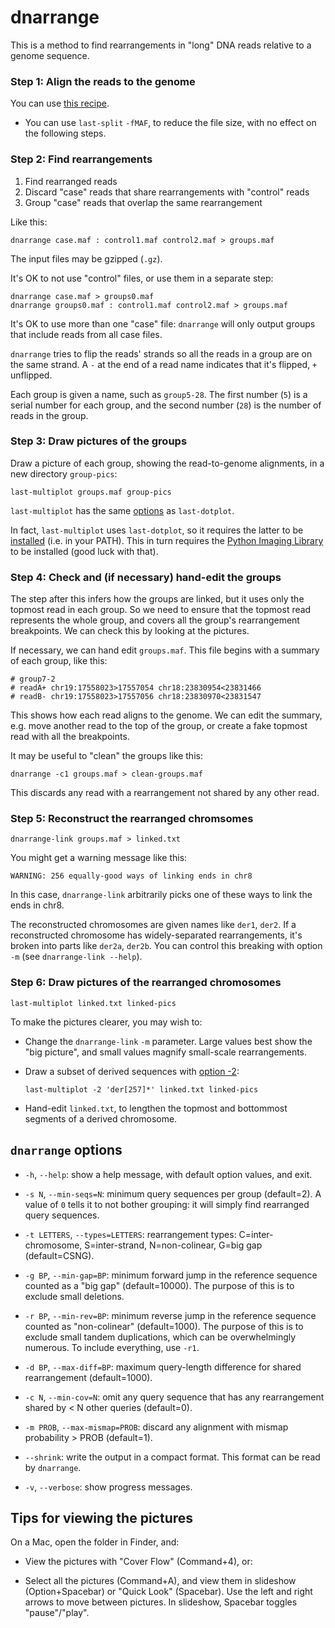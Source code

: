 # dnarrange

This is a method to find rearrangements in "long" DNA reads relative
to a genome sequence.

### Step 1: Align the reads to the genome

You can use [this
recipe](https://github.com/mcfrith/last-rna/blob/master/last-long-reads.md).

* You can use `last-split` `-fMAF`, to reduce the file size, with no
  effect on the following steps.

### Step 2: Find rearrangements

1. Find rearranged reads
2. Discard "case" reads that share rearrangements with "control" reads
3. Group "case" reads that overlap the same rearrangement

Like this:

    dnarrange case.maf : control1.maf control2.maf > groups.maf

The input files may be gzipped (`.gz`).

It's OK to not use "control" files, or use them in a separate step:

    dnarrange case.maf > groups0.maf
    dnarrange groups0.maf : control1.maf control2.maf > groups.maf

It's OK to use more than one "case" file: `dnarrange` will only output
groups that include reads from all case files.

`dnarrange` tries to flip the reads' strands so all the reads in a
group are on the same strand.  A `-` at the end of a read name
indicates that it's flipped, `+` unflipped.

Each group is given a name, such as `group5-28`.  The first number
(`5`) is a serial number for each group, and the second number (`28`)
is the number of reads in the group.

### Step 3: Draw pictures of the groups

Draw a picture of each group, showing the read-to-genome alignments,
in a new directory `group-pics`:

    last-multiplot groups.maf group-pics

`last-multiplot` has the same
[options](http://last.cbrc.jp/doc/last-dotplot.html) as
`last-dotplot`.

In fact, `last-multiplot` uses `last-dotplot`, so it requires the
latter to be [installed](http://last.cbrc.jp/doc/last.html) (i.e. in
your PATH).  This in turn requires the [Python Imaging
Library](https://pillow.readthedocs.io/) to be installed (good luck
with that).

### Step 4: Check and (if necessary) hand-edit the groups

The step after this infers how the groups are linked, but it uses only
the topmost read in each group.  So we need to ensure that the topmost
read represents the whole group, and covers all the group's
rearrangement breakpoints.  We can check this by looking at the
pictures.

If necessary, we can hand edit `groups.maf`.  This file begins with a
summary of each group, like this:

    # group7-2
    # readA+ chr19:17558023>17557054 chr18:23830954<23831466
    # readB- chr19:17558023>17557056 chr18:23830970<23831547

This shows how each read aligns to the genome.  We can edit the
summary, e.g.  move another read to the top of the group, or create a
fake topmost read with all the breakpoints.

It may be useful to "clean" the groups like this:

    dnarrange -c1 groups.maf > clean-groups.maf

This discards any read with a rearrangement not shared by any other
read.

### Step 5: Reconstruct the rearranged chromsomes

    dnarrange-link groups.maf > linked.txt

You might get a warning message like this:

    WARNING: 256 equally-good ways of linking ends in chr8

In this case, `dnarrange-link` arbitrarily picks one of these
ways to link the ends in chr8.

The reconstructed chromosomes are given names like `der1`, `der2`.  If
a reconstructed chromosome has widely-separated rearrangements, it's
broken into parts like `der2a`, `der2b`.  You can control this
breaking with option `-m` (see `dnarrange-link --help`).

### Step 6: Draw pictures of the rearranged chromosomes

    last-multiplot linked.txt linked-pics

To make the pictures clearer, you may wish to:

* Change the `dnarrange-link` `-m` parameter.  Large values best show
  the "big picture", and small values magnify small-scale
  rearrangements.

* Draw a subset of derived sequences with [option
  -2](http://last.cbrc.jp/doc/last-dotplot.html#choosing-sequences):

      last-multiplot -2 'der[257]*' linked.txt linked-pics

* Hand-edit `linked.txt`, to lengthen the topmost and bottommost
  segments of a derived chromosome.

## `dnarrange` options

- `-h`, `--help`: show a help message, with default option values, and
  exit.

- `-s N`, `--min-seqs=N`: minimum query sequences per group
  (default=2).  A value of `0` tells it to not bother grouping: it
  will simply find rearranged query sequences.

- `-t LETTERS`, `--types=LETTERS`: rearrangement types:
  C=inter-chromosome, S=inter-strand, N=non-colinear, G=big gap
  (default=CSNG).

- `-g BP`, `--min-gap=BP`: minimum forward jump in the reference
  sequence counted as a "big gap" (default=10000).  The purpose of
  this is to exclude small deletions.

- `-r BP`, `--min-rev=BP`: minimum reverse jump in the reference
  sequence counted as "non-colinear" (default=1000).  The purpose of
  this is to exclude small tandem duplications, which can be
  overwhelmingly numerous.  To include everything, use `-r1`.

- `-d BP`, `--max-diff=BP`: maximum query-length difference for shared
  rearrangement (default=1000).

- `-c N`, `--min-cov=N`: omit any query sequence that has any
  rearrangement shared by < N other queries (default=0).

- `-m PROB`, `--max-mismap=PROB`: discard any alignment with mismap
  probability > PROB (default=1).

- `--shrink`: write the output in a compact format.  This format can
  be read by `dnarrange`.

- `-v`, `--verbose`: show progress messages.

## Tips for viewing the pictures

On a Mac, open the folder in Finder, and:

* View the pictures with "Cover Flow" (Command+4), or:

* Select all the pictures (Command+A), and view them in slideshow
  (Option+Spacebar) or "Quick Look" (Spacebar).  Use the left and
  right arrows to move between pictures.  In slideshow, Spacebar
  toggles "pause"/"play".
